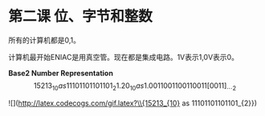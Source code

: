 # 第二课 位、字节和整数

所有的计算机都是0,1。

计算机最开始ENIAC是用真空管。现在都是集成电路。1V表示1,0V表示0。

**Base2 Number Representation**
$$
15213_{10} as 11101101101101_{2}
1.20_{10} as 1.0011001100110011[0011]_{\cdots 2}
$$

![](http://latex.codecogs.com/gif.latex?\\{15213_{10} as 11101101101101_{2}})
